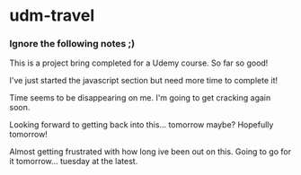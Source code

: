 # udm-travel

### Ignore the following notes ;)
This is a project bring completed for a Udemy course. So far so good!

I've just started the javascript section but need more time to complete it!

Time seems to be disappearing on me. I'm going to get cracking again soon.

Looking forward to getting back into this... tomorrow maybe? Hopefully tomorrow!

Almost getting frustrated with how long ive been out on this. Going to go for it tomorrow... tuesday at the latest.
